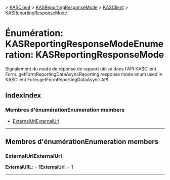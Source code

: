 <span data-ttu-id="d82fb-101">[](../README.md) > [KASClient](../modules/kasclient.md) > [KASReportingResponseMode](../enums/kasclient.kasreportingresponsemode.md)</span><span class="sxs-lookup"><span data-stu-id="d82fb-101">[](../README.md) > [KASClient](../modules/kasclient.md) > [KASReportingResponseMode](../enums/kasclient.kasreportingresponsemode.md)</span></span>

# <a name="enumeration-kasreportingresponsemode"></a><span data-ttu-id="d82fb-102">Énumération: KASReportingResponseMode</span><span class="sxs-lookup"><span data-stu-id="d82fb-102">Enumeration: KASReportingResponseMode</span></span>

<span data-ttu-id="d82fb-103">Signalement du mode de réponse de rapport utilisé dans l'API KASClient. Form. getFormReportingDataAsync</span><span class="sxs-lookup"><span data-stu-id="d82fb-103">Reporting response mode enum used in KASClient.Form.getFormReportingDataAsync API</span></span>
## <a name="index"></a><span data-ttu-id="d82fb-104">Index</span><span class="sxs-lookup"><span data-stu-id="d82fb-104">Index</span></span>

### <a name="enumeration-members"></a><span data-ttu-id="d82fb-105">Membres d'énumération</span><span class="sxs-lookup"><span data-stu-id="d82fb-105">Enumeration members</span></span>

* [<span data-ttu-id="d82fb-106">ExternalUrl</span><span class="sxs-lookup"><span data-stu-id="d82fb-106">ExternalUrl</span></span>](kasclient.kasreportingresponsemode.md#externalurl)

---

## <a name="enumeration-members"></a><span data-ttu-id="d82fb-107">Membres d'énumération</span><span class="sxs-lookup"><span data-stu-id="d82fb-107">Enumeration members</span></span>

<a id="externalurl"></a>

###  <a name="externalurl"></a><span data-ttu-id="d82fb-108">ExternalUrl</span><span class="sxs-lookup"><span data-stu-id="d82fb-108">ExternalUrl</span></span>

<span data-ttu-id="d82fb-109">**ExternalURL**: = 1</span><span class="sxs-lookup"><span data-stu-id="d82fb-109">**ExternalUrl**:  = 1</span></span>

___

